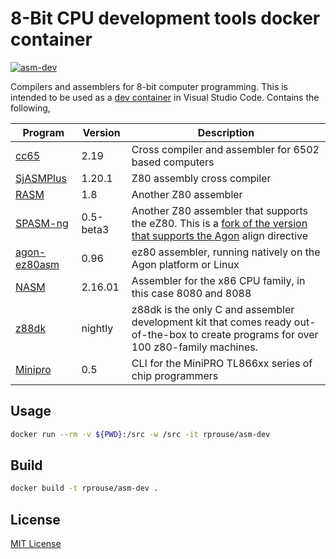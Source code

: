 # 8-Bit CPU development tools docker container

[![asm-dev](https://github.com/rprouse/asm-dev-docker/actions/workflows/main.yml/badge.svg)](https://github.com/rprouse/asm-dev-docker/actions/workflows/main.yml)

Compilers and assemblers for 8-bit computer programming. This is intended to be
used as a [dev container](https://code.visualstudio.com/docs/remote/containers)
in Visual Studio Code. Contains the following,

| Program | Version | Description |
| --- | --- | --- |
| [cc65](https://cc65.github.io/) | 2.19 | Cross compiler and assembler for 6502 based computers |
| [SjASMPlus](https://z00m128.github.io/sjasmplus/documentation.html) | 1.20.1 | Z80 assembly cross compiler |
| [RASM](https://github.com/EdouardBERGE/rasm) | 1.8 | Another Z80 assembler |
| [SPASM-ng](https://github.com/alberthdev/spasm-ng) | 0.5-beta3 | Another Z80 assembler that supports the eZ80. This is a [fork of the version that supports the Agon](https://github.com/tomm/spasm-ng) align directive |
| [agon-ez80asm](https://github.com/envenomator/agon-ez80asm) | 0.96 | ez80 assembler, running natively on the Agon platform or Linux |
| [NASM](https://www.nasm.us/index.php) | 2.16.01 | Assembler for the x86 CPU family, in this case 8080 and 8088 |
| [z88dk](https://z88dk.org/) | nightly | z88dk is the only C and assembler development kit that comes ready out-of-the-box to create programs for over 100 z80-family machines. |
| [Minipro](https://gitlab.com/DavidGriffith/minipro) | 0.5 | CLI for the MiniPRO TL866xx series of chip programmers |

## Usage

```sh
docker run --rm -v ${PWD}:/src -w /src -it rprouse/asm-dev
```

## Build

```sh
docker build -t rprouse/asm-dev .
```

## License

[MIT License](LICENSE)
